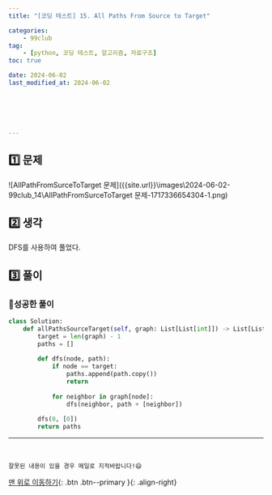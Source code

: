 ```yaml
---
title: "[코딩 테스트] 15. All Paths From Source to Target"

categories: 
    - 99club
tag: 
    - [python, 코딩 테스트, 알고리즘, 자료구조]
toc: true

date: 2024-06-02
last_modified_at: 2024-06-02






---
```


## 1️⃣ 문제

![AllPathFromSurceToTarget 문제]({{site.url}}\images\2024-06-02-99club_14\AllPathFromSurceToTarget 문제-1717336654304-1.png)

## 2️⃣ 생각

DFS를 사용하여 풀었다.

## 3️⃣ 풀이

### 🔸성공한 풀이

```python
class Solution:
    def allPathsSourceTarget(self, graph: List[List[int]]) -> List[List[int]]:
        target = len(graph) - 1
        paths = []
        
        def dfs(node, path):
            if node == target:
                paths.append(path.copy())
                return
            
            for neighbor in graph[node]:
                dfs(neighbor, path + [neighbor])
            
        dfs(0, [0])         
        return paths
```




***

<br>

    잘못된 내용이 있을 경우 메일로 지적바랍니다!😄

[맨 위로 이동하기](#){: .btn .btn--primary }{: .align-right}